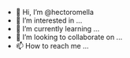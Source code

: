 - 👋 Hi, I’m @hectoromella
- 👀 I’m interested in ...
- 🌱 I’m currently learning ...
- 💞️ I’m looking to collaborate on ...
- 📫 How to reach me ...

<!---
hectoromella/hectoromella is a ✨ special ✨ repository because its `README.md` (this file) appears on your GitHub profile.
You can click the Preview link to take a look at your changes.
--->
